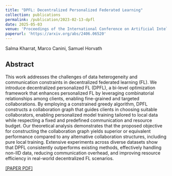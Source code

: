 ```yaml
---
title: "DPFL: Decentralized Personalized Federated Learning"
collection: publications
permalink: /publication/2023-02-13-dpfl
date: 2025-05-03
venue: 'Proceedings of the International Conference on Artificial Intelligence and Statistics (AISTATS)'
paperurl: 'https://arxiv.org/abs/2406.06520'
---
```

Salma Kharrat, Marco Canini, Samuel Horvath  

## Abstract
This work addresses the challenges of data heterogeneity and communication constraints in decentralized federated learning (FL). We introduce decentralized personalized FL (DPFL), a bi-level optimization framework that enhances personalized FL by leveraging combinatorial relationships among clients, enabling fine-grained and targeted collaborations. By employing a constrained greedy algorithm, DPFL constructs a collaboration graph that guides clients in choosing suitable collaborators, enabling personalized model training tailored to local data while respecting a fixed and predefined communication and resource budget. Our theoretical analysis demonstrates that the proposed objective for constructing the collaboration graph yields superior or equivalent performance compared to any alternative collaboration structures, including pure local training. Extensive experiments across diverse datasets show that DPFL consistently outperforms existing methods, effectively handling non-IID data, reducing communication overhead, and improving resource efficiency in real-world decentralized FL scenarios. 

[[PAPER PDF]](https://arxiv.org/pdf/2406.06520)